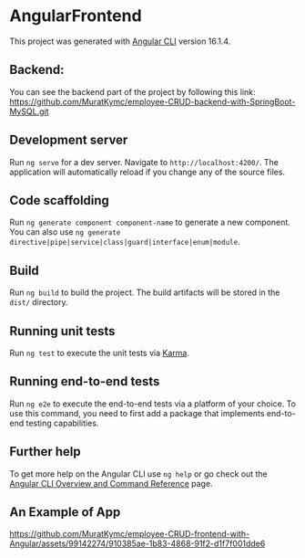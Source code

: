 # AngularFrontend

This project was generated with [Angular CLI](https://github.com/angular/angular-cli) version 16.1.4.

## Backend:
You can see the backend part of the project by following this link: https://github.com/MuratKymc/employee-CRUD-backend-with-SpringBoot-MySQL.git


## Development server

Run `ng serve` for a dev server. Navigate to `http://localhost:4200/`. The application will automatically reload if you change any of the source files.

## Code scaffolding

Run `ng generate component component-name` to generate a new component. You can also use `ng generate directive|pipe|service|class|guard|interface|enum|module`.

## Build

Run `ng build` to build the project. The build artifacts will be stored in the `dist/` directory.

## Running unit tests

Run `ng test` to execute the unit tests via [Karma](https://karma-runner.github.io).

## Running end-to-end tests

Run `ng e2e` to execute the end-to-end tests via a platform of your choice. To use this command, you need to first add a package that implements end-to-end testing capabilities.

## Further help

To get more help on the Angular CLI use `ng help` or go check out the [Angular CLI Overview and Command Reference](https://angular.io/cli) page.


## An Example of App

https://github.com/MuratKymc/employee-CRUD-frontend-with-Angular/assets/99142274/910385ae-1b83-4868-91f2-d1f7f001dde6




